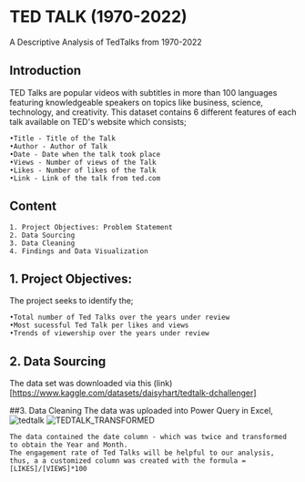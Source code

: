 # TED TALK (1970-2022)
A Descriptive Analysis of TedTalks from 1970-2022

## Introduction
TED Talks are popular videos with subtitles in more than 100 languages featuring knowledgeable speakers on topics like business, science, technology, and creativity. This dataset contains 6 different features of each talk available on TED's website which consists;

	•Title - Title of the Talk
	•Author - Author of Talk
	•Date - Date when the talk took place
  	•Views - Number of views of the Talk
	•Likes - Number of likes of the Talk
	•Link - Link of the talk from ted.com


## Content
	1. Project Objectives: Problem Statement
	2. Data Sourcing
	3. Data Cleaning
	4. Findings and Data Visualization

## 1. Project Objectives:
The project seeks to identify the;

	•Total number of Ted Talks over the years under review
	•Most sucessful Ted Talk per likes and views
	•Trends of viewership over the years under review

	
## 2. Data Sourcing
 The data set was downloaded via this (link)[https://www.kaggle.com/datasets/daisyhart/tedtalk-dchallenger]

##3. Data Cleaning
	The data was uploaded into Power Query in Excel,
	![tedtalk](https://user-images.githubusercontent.com/107724453/178152840-aa2b1fd4-fa84-4b5b-b187-dd5436ebb7dd.png)
![TEDTALK_TRANSFORMED](https://user-images.githubusercontent.com/107724453/178153659-949d4de2-401f-408b-8b21-428df8fb85e3.png)

	The data contained the date column - which was twice and transformed to obtain the Year and Month.
	The engagement rate of Ted Talks will be helpful to our analysis, thus, a a customized column was created with the formula = [LIKES]/[VIEWS]*100
	
	
	
